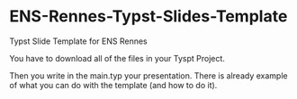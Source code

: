 # ENS-Rennes-Typst-Slides-Template
Typst Slide Template for ENS Rennes

You have to download all of the files in your Tyspt Project.

Then you write in the main.typ your presentation. There is already example of what you can do with the template (and how to do it).
